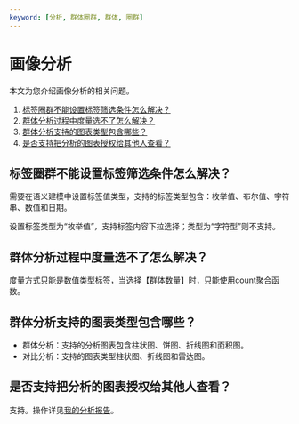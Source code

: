 ```yaml
---
keyword: [分析, 群体圈群, 群体, 圈群]
---
```


# 画像分析

本文为您介绍画像分析的相关问题。

1.  [标签圈群不能设置标签筛选条件怎么解决？](#section_4ij_slt_6zc)
2.  [群体分析过程中度量选不了怎么解决？](#section_aud_zmd_nc2)
3.  [群体分析支持的图表类型包含哪些？](#section_02l_6e0_s7y)
4.  [是否支持把分析的图表授权给其他人查看？](#section_tfh_dgr_koe)

## 标签圈群不能设置标签筛选条件怎么解决？

需要在语义建模中设置标签值类型，支持的标签类型包含：枚举值、布尔值、字符串、数值和日期。

设置标签类型为“枚举值”，支持标签内容下拉选择；类型为“字符型”则不支持。

## 群体分析过程中度量选不了怎么解决？

度量方式只能是数值类型标签，当选择【群体数量】时，只能使用count聚合函数。

## 群体分析支持的图表类型包含哪些？

-   群体分析：支持的分析图表包含柱状图、饼图、折线图和面积图。
-   对比分析：支持的图表类型柱状图、折线图和雷达图。

## 是否支持把分析的图表授权给其他人查看？

支持。操作详见[我的分析报告](/cn.zh-CN/用户指南/数据资产中心/画像分析/群体画像/我的分析报告.md)。

